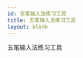 ```yaml
---
id: 五笔输入法练习工具
title: 五笔输入法练习工具
layout: blank
---
```

<!DOCTYPE html>
<html>
  <head>
    <meta charset="utf-8">
    <meta http-equiv="X-UA-Compatible" content="IE=edge">
    <meta name="viewport" content="width=device-width, initial-scale=1">
    <title>{{ title }}</title>
  </head>
  <body>
  <div>
  五笔输入法练习工具
  </div>
  <script>
  /*一级*/
  var code_a = {
    G: "一",
    F: "地",
    D: "在",
    S: "要",
    A: "工",
    H: "上",
    J: "是",
    K: "中",
    L: "国",
    M: "同",
    T: "和",
    R: "的",
    E: "有",
    W: "人",
    Q: "我",
    Y: "主",
    U: "产",
    I: "不",
    O: "为",
    P: "这",
    N: "民",
    B: "了",
    V: "发",
    C: "以",
    X: "经",
  }
  </script>
  </body>
</html>

